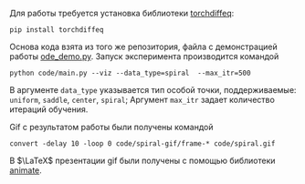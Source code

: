 Для работы требуется установка библиотеки [torchdiffeq](https://github.com/rtqichen/torchdiffeq):
```
pip install torchdiffeq
```

Основа кода взята из того же репозитория, файла с демонстрацией работы [ode_demo.py](https://github.com/rtqichen/torchdiffeq/blob/master/examples/ode_demo.py).
Запуск эксперимента производится командой

```
python code/main.py --viz --data_type=spiral  --max_itr=500
```
В аргументе `data_type` указывается тип особой точки, поддерживаемые: `uniform`, `saddle`, `center`, `spiral`; Аргумент `max_itr` задает количество итераций обучения.

Gif с результатом работы были получены командой
```
convert -delay 10 -loop 0 code/spiral-gif/frame-* code/spiral.gif
```

В $\LaTeX$ презентации gif были получены с помощью библиотеки [animate](https://ctan.org/pkg/animate?lang=en).
